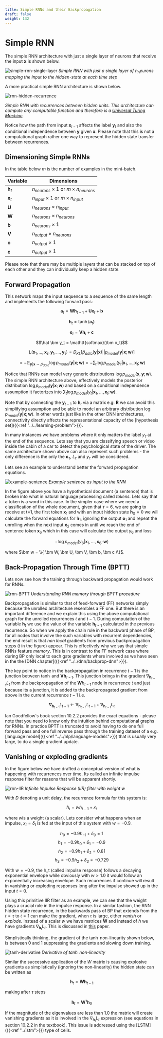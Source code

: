 ```yaml
---
title: Simple RNNs and their Backpropagation
draft: false
weight: 132
---
```


# Simple RNN 

The simple RNN architecture with just a single layer of neurons that receive the input $\mathbf{x}$ is shown below.

![simple-rnn-single-layer](images/simple-rnn-simple-layer.png#center)
*Simple RNN with just a single layer of $n_neurons$ mapping the input to the hidden-state at each time step*

A more practical simple RNN architecture is shown below. 

![rnn-hidden-recurrence](images/rnn-hidden-recurrence.png#center)

*Simple RNN with recurrences between hidden units. This architecture can compute any computable function and therefore is a [Universal Turing Machine](http://alvyray.com/CreativeCommons/BizCardUniversalTuringMachine_v2.3.pdf).* 

Notice how the path from input $\bm x_{t-1}$ affects the label $\bm y_{t}$ and also the conditional independence between $\bm y$ given $\bm x$. Please note that this is not a computational graph rather one way to represent the hidden state transfer between recurrences.

##  Dimensioning Simple RNNs

In the table below $m$ is the number of examples in the mini-batch. 

| Variable | Dimensions | 
| --- | --- |
| $\bm{h}_t$ | $n_{neurons} \times 1$ or $m \times n_{neurons}$| 
| $\bm{x}_t$ | $n_{input} \times 1$ or $m \times n_{input}$ | 
| $\bm{U}$ | $n_{neurons} \times n_{input}$ |
| $\bm{W}$ | $n_{neurons} \times n_{neurons}$ |
| $\bm{b}$ | $n_{neurons} \times 1$ |
| $\bm{V}$ | $n_{output} \times n_{neurons}$ |
| $\bm{o}$ | $n_{output} \times 1$ |
| $\bm{c}$ | $n_{output} \times 1$ |

Please note that there may be multiple layers that can be stacked on top of each other and they can individually keep a hidden state. 

## Forward Propagation 

This network maps the input sequence to a sequence of the same length and implements the following forward pass:

$$\bm a_t = \bm W \bm h _{t-1} + \bm U \bm x_t + \bm b$$

$$\bm h_t = \tanh(\bm a_t)$$

$$\bm o_t = \bm V \bm h_t + \bm c$$

$$\hat \bm y_t = \mathtt{softmax}(\bm o_t)$$

$$L(\bm x_1, \dots , \bm x_{\tau}, \bm y_1, \dots , \bm y_{\tau}) = D_{KL}[\hat p_{data}(\bm y | \bm x) || p_{model}(\bm y | \bm x; \bm w)]$$

$$= - \mathbb E_{\bm y | \bm x \sim \hat{p}_{data}} \log p_{model}(\bm y | \bm x ; \bm w)  = - \sum_t \log p_{model}(y_t | \bm x_1, \dots, \bm x_t ; \bm w)$$ 

Notice that RNNs can model very generic distributions  $\log p_{model}(\bm x, \bm y ; \bm w)$. The simple RNN architecture above, effectively models the posterior distribution $\log p_{model}(\bm y | \bm x ; \bm w)$  and based on a conditional independence assumption it factorizes into $\sum_t \log p_{model}(y_t | \bm x_1, \dots, \bm x_t ; \bm w)$. 

Note that by connecting the $\bm y_{t-1}$ to $\bm h_t$ via a matrix e.g. $\bm R$ we can avoid this simplifying assumption and be able to model an arbitrary distribution $\log p_{model}(\bm y | \bm x ; \bm w)$. In other words just like in the other DNN architectures, connectivity directly affects the representational capacity of the [hypothesis set]({{<ref "../../learning-problem">}}). 

In many instances we have problems where it only matters the label $y_\tau$ at the end of the sequence. Lets say that you are classifying speech or video inside the cabin of a car to detect the psychological state of the driver. The same architecture shown above can also represent such problems - the only difference is the only the $\bm o_\tau$, $L_\tau$ and $y_\tau$ will be considered. 

Lets see an example to understand better the forward propagation equations.

![example-sentence](images/example-sentence.png#center)
*Example sentence as input to the RNN*

In the figure above you have a hypothetical document (a sentence) that is broken into what in natural language processing called _tokens_. Lets say that a token is a word in this case. In the simpler case where we need a classification of the whole document, given that $\tau=6$, we are going to receive at t=1, the first token $\bm x_1$ and with an input hidden state  $\bm h_0 = 0$ we will calculate the forward equations for $\bm h_1$, ignoring the output $\bm o_1$ and repeat the unrolling when the next input $\bm x_2$ comes in until we reach the end of sentence token $\bm x_6$ which in this case will calculate the output $y_6$ and loss 

$$- \log p_{model} (y_6|\bm x_1, \dots , \bm x_6; \bm  w)$$ 

where $\bm w = \\{ \bm W, \bm U, \bm V, \bm b, \bm c \\}$. 


## Back-Propagation Through Time (BPTT)

Lets now see how the training through backward propagation would work for RNNs. 

![rnn-BPTT](images/rnn-BPTT.png#center)
*Understanding RNN memory through BPTT procedure*

Backpropagation is similar to that of feed-forward (FF) networks simply because the unrolled architecture resembles a FF one. But there is an important difference and we explain this using the above computational graph for the unrolled recurrences $t$ and $t-1$. During computation of the variable $\bm h_t$ we use the value of the variable $\bm h_{t-1}$ calculated in the previous recurrence. So when we apply the chain rule in the backward phase of BP, for all nodes that involve the such variables with recurrent dependencies, the end result is that _non local_ gradients from previous backpropagation steps ($t$ in the figure) appear. This is effectively why we say that simple RNNs feature _memory_. This is in contrast to the FF network case where during BP only local to each gate gradients where involved as we have seen in the the [DNN chapter]({{<ref "../../dnn/backprop-dnn">}}). 

The key point to notice in the backpropagation in recurrence $t-1$ is the junction between $\tanh$ and $\bm V \bm h_{t-1}$. This junction brings in the gradient $\nabla_{\bm h_{t-1}}L_t$ from the backpropagation of the $\bm W h_{t-1}$ node in recurrence $t$ and just because its a junction, it is added to the backpropagated gradient from above in the current recurrence $t-1$ i.e.

$$\nabla_{\bm h_{t-1}}L_{t-1} \leftarrow \nabla_{\bm h_{t-1}}L_{t-1} + \nabla_{\bm h_{t-1}}L_t $$ 

Ian Goodfellow's book section 10.2.2 provides the exact equations - please note that you need to know only the intuition behind computational graphs for RNNs. In practice BPTT is truncated to avoid having to do one full forward pass and one full reverse pass through the training dataset of a e.g. [language model]({{<ref "../../nlp/language-models">}}) that is usually very large, to do a single gradient update. 


## Vanishing or exploding gradients

In the figure below we have drafted a conceptual version of what is happening with recurrences over time. Its called an infinite impulse response filter for reasons that will be apparent shortly. 

![rnn-IIR](images/rnn-IIR.png#center)
*Infinite Impulse Response (IIR) filter with weight $w$*

With $D$ denoting a unit delay, the recurrence formula for this system is:

$$h_t = w h_{t-1} + x_t$$

where $w$is a weight (a scalar). Lets consider what happens when an impulse, $x_t = \delta_t$ is fed at the input of this system with $w=-0.9$. 

$$h_0 = -0.9 h_{-1} + \delta_0 = 1$$
$$h_1 = -0.9 h_{0} + \delta_1 = -0.9$$
$$h_2 = -0.9 h_{1} + \delta_2 = 0.81$$
$$h_3 = -0.9 h_{2} + \delta_3 = -0.729$$

With $w=-0.9$, the h_t (called impulse response) follows a decaying exponential envelope while obviously with $w > 1.0$ it would follow an exponentially increasing envelope. Such recurrences if continue will result in vanishing or exploding responses long after the impulse showed up in the input $t=0$.  

Using this primitive IIR filter as an example, we can see that the weight plays a crucial role in the impulse response. In a similar fashion, the RNN hidden state recurrence, in the backwards pass of BP that extends from the $t=\tau$ to $t=1$ can make the gradient, when $\tau$ is large, either _vanish_ or _explode_. Instead of a scalar $w$ we have matrices $\bm W$ and instead of $h$ we have gradients $\nabla_{\bm h_{t}}L_{t}$. This is discussed in [this](http://proceedings.mlr.press/v28/pascanu13.pdf) paper. 


Simplistically thinking, the gradient of the $\tanh$ non-linearity shown below, is between 0 and 1 suppressing the gradients and slowing down training. 

![tanh-derivative](images/tanh-derivative.png#center)
_Derivative of $\tanh$ non-linearity_

Similar the successive application of the $W$ matrix is causing explosive gradients as simplistically (ignoring the non-linearity) the hidden state can be written as 

$$\mathbf h_{t} = \mathbf W \mathbf h_{t-1}$$

making after $\tau$ steps

$$\mathbf h_{t} = \mathbf W^\tau \mathbf h_{0}$$

If the magnitude of the eigenvalues are less than 1.0 the matrix will create vanishing gradients as it is involved in the $\nabla_{\bm h_{t}}L_{t}$ expression (see equations in section 10.2.2 in the textbook).  This issue is addressed using the [LSTM]({{<ref "../lstm">}}) type of cells. 
